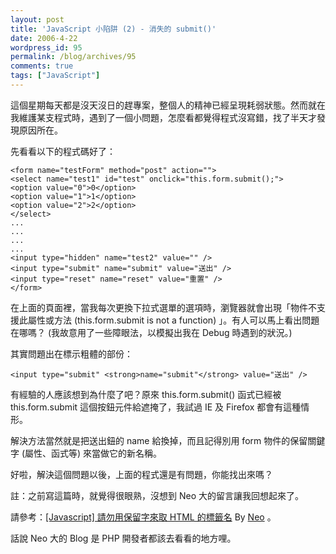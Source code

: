 ```yaml
---
layout: post
title: 'JavaScript 小陷阱 (2) - 消失的 submit()'
date: 2006-4-22
wordpress_id: 95
permalink: /blog/archives/95
comments: true
tags: ["JavaScript"]
---
```


這個星期每天都是沒天沒日的趕專案，整個人的精神已經呈現耗弱狀態。然而就在我維護某支程式時，遇到了一個小問題，怎麼看都覺得程式沒寫錯，找了半天才發現原因所在。

<!--more-->

先看看以下的程式碼好了：

```
<form name="testForm" method="post" action="">
<select name="test1" id="test" onclick="this.form.submit();">
<option value="0">0</option>
<option value="1">1</option>
<option value="2">2</option>
</select>
...
...
...
...
<input type="hidden" name="test2" value="" />
<input type="submit" name="submit" value="送出" />
<input type="reset" name="reset" value="重置" />
</form>

```

在上面的頁面裡，當我每次更換下拉式選單的選項時，瀏覽器就會出現「物件不支援此屬性或方法 (this.form.submit is not a function) 」。有人可以馬上看出問題在哪嗎？ (我故意用了一些障眼法，以模擬出我在 Debug 時遇到的狀況。)

<!--more-->

其實問題出在標示粗體的部份：

```
<input type="submit" <strong>name="submit"</strong> value="送出" />

```

有經驗的人應該想到為什麼了吧？原來 this.form.submit() 函式已經被 this.form.submit 這個按鈕元件給遮掩了，我試過 IE 及 Firefox 都會有這種情形。

解決方法當然就是把送出鈕的 name 給換掉，而且記得別用 form 物件的保留關鍵字 (屬性、函式等) 來當做它的新名稱。

好啦，解決這個問題以後，上面的程式還是有問題，你能找出來嗎？

註：之前寫這篇時，就覺得很眼熟，沒想到 Neo 大的留言讓我回想起來了。

請參考：[[Javascript] 請勿用保留字來取 HTML 的標籤名](http://www.neo.com.tw/archives/000312.html) By [Neo](http://www.neo.com.tw/) 。

話說 Neo 大的 Blog 是 PHP 開發者都該去看看的地方哩。
